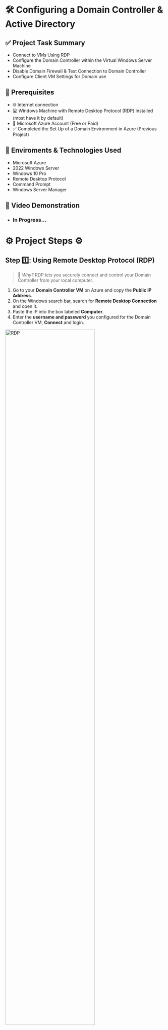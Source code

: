 <h1> 🛠️ Configuring a Domain Controller & Active Directory </h1>

## ✅ Project Task Summary

- Connect to VMs Using RDP
- Configure the Domain Controller within the Virtual Windows Server Machine
- Disable Domain Firewall & Test Connection to Domain Controller
- Configure Client VM Settings for Domain use

## 📌 Prerequisites
- 🌐 Internet connection
- 💻 Windows Machine with Remote Desktop Protocol (RDP) installed (most have it by default)
- 🔐 Microsoft Azure Account (Free or Paid)
- ✅ Completed the Set Up of a Domain Environment in Azure (Previous Project) 
    
## 🔗 Enviroments & Technologies Used 
-  Microsoft Azure
-  2022 Windows Server
-  Windows 10 Pro
-  Remote Desktop Protocol
-  Command Prompt
-  Windows Server Manager

  ## 🎥 Video Demonstration

- ### In Progress...

<h1> ⚙️ Project Steps ⚙️ </h1>

## Step 1️⃣: Using Remote Desktop Protocol (RDP)

>📌 *Why?* RDP lets you securely connect and control your Domain Controller from your local computer.

1. Go to your **Domain Controller VM** on Azure and copy the **Public IP Address**.
2. On the Windows search bar, search for **Remote Desktop Connection** and open it.
3. Paste the IP into the box labeled **Computer**.
4. Enter the **username and password** you configured for the Domain Controller VM, **Connect** and login.

<p>
<img src="https://imgur.com/hE04qpk.png" height="75%" width="75%" alt="RDP">
</p>

<br>
<br>

## Step 2️⃣: Disable Firewall on DC (for testing/ping)

>📌 *Why?* Disabling the firewall allows easier network testing, like pings during setup (not recommended for production).

1. Open Run in Windows search, type wf.msc, and press Enter.
2. Click **Windows Firewall Properties** (top of the left panel).
3. For **Domain, Private, and Public Profiles**, set **Firewall State** to **Off**.
4. Click **Apply** and **OK**.
5. Open Azure & navigate to your **Domain Controller**. Restart the VM to ensure the Firewall settings have been set.

<p>
<img src="https://imgur.com/Nl9jiWR.png" height="80%" width="80%" alt="Firewall">
</p>

<br>
<br>

## Step 3️⃣: Test Connection from Client VM

>📌 *Why?* Verifying DNS and ping ensures the Client VM can communicate with the DC before trying to join the domain.


1. RDP into your **Client VM**. (We are not using domain login yet as this client hasn't joined the domain yet).
2. Open **Command Prompt** and run:  
   ping <DC_Private_IP> (We should see that all packets were sent and received).
3. Run:  
   ipconfig /all
 (Look for "DNS Server"; it should be linked to the DC's private IP)


<p>
<img src="https://imgur.com/nx5nKxs.png" height="40%" width="70%" alt="Command Prompt">
</p>

<br>

## Step 4️⃣: Configuring the Domain Controller (DC)

>📌 *Why?* This turns the server into a Domain Controller, which manages users, computers, and domain security for the network.

1. On the DC VM, open **Server Manager**.
2. Click **Add Roles & Features** > Next > Next > Next.
3. Select **Active Directory Domain Services**, click Next until you reach **Install**.
4. Check **Restart destination server automatically** and click **Install**.
5. After installation, click the **flag icon** in Server Manager > **Promote this server to a domain controller**.
6. Choose **Add a new forest** and create a domain (e.g., mydomain.com), then click Next.
7. For the **Directory Services Restore Mode (DSRM)** password, set anything (easy password for testing purposes).
8. Uncheck **Create DNS delegation** when prompted & continue through the wizard and click **Install**.
9. Once the server restarts, log in via **domain credentials**: domain\Username. (eg. mydomain.com\admin123)
 
<p>
<img src="https://imgur.com/HyyWl3h.png" height="85%" width="85%" alt="Server Manager">
</p>

<br>
<br>

## Step 5️⃣: Join Client VM to Domain

>📌 *Why?* Joining the domain connects the client to the centralized management system handled by the Domain Controller.

1. Restart the **Client VM** then open **System Properties** (type 'Run' then sysdm.cpl).
2. Click **Change**, select **Domain**, and enter the domain name you set earlier (e.g., mydomain.com).
3. When prompted, enter **Domain Admin credentials** (the ones set during DC configuration).
4. After confirmation, **restart the Client VM**.

<p>
<img src="https://imgur.com/EKHU4I2.png" height="80%" width="80%" alt="Joining Domain via Client VM">
</p>

<br>
<br>

## Step 6️⃣: Allow Domain Users to Use RDP

>📌 *Why?* This lets regular domain users connect to the Client VM via Remote Desktop after joining the domain.

1. Reconnect to the **Client VM** using the **DC admin account**.
2. Open **System Properties** (type 'Run' then sysdm.cpl)
3. Under **Remote**, click **Select Users** then **Add**, type **domain users** then Apply and save changes.
   
<p>
<img src="https://imgur.com/NMBAGxU.png" height="80%" width="80%" alt="Adjusting GP">
</p>
